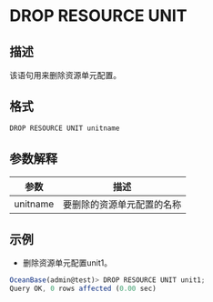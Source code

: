 DROP RESOURCE UNIT 
=======================================



描述 
-----------

该语句用来删除资源单元配置。

格式 
-----------

```javascript
DROP RESOURCE UNIT unitname 
```



参数解释 
-------------



|  **参数**  |    **描述**     |
|----------|---------------|
| unitname | 要删除的资源单元配置的名称 |





示例 
-----------

* 删除资源单元配置unit1。




```javascript
OceanBase(admin@test)> DROP RESOURCE UNIT unit1;
Query OK, 0 rows affected (0.00 sec)
```



